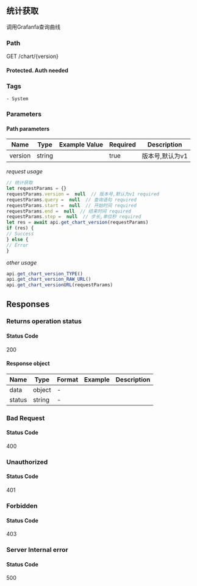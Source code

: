 ## 统计获取

调用Grafanfa查询曲线
### Path
GET /chart/{version}
#### Protected. Auth needed
### Tags
    - System
### Parameters


#### Path parameters

| Name | Type | Example Value | Required | Description |
| ---- | ---- | ------------- | -------- | ----------- |
| version | string |  |  true  | 版本号,默认为v1 |
*request usage*
```javascript
// 统计获取
let requestParams = {}
requestParams.version =  null  // 版本号,默认为v1 required
requestParams.query =  null  // 查询语句 required
requestParams.start =  null  // 开始时间 required
requestParams.end =  null  // 结束时间 required
requestParams.step =  null  // 步长,单位秒 required
let res = await api.get_chart_version(requestParams)
if (res) {
// Success
} else {
// Error
}
```
*other usage*
```javascript
api.get_chart_version_TYPE()
api.get_chart_version_RAW_URL()
api.get_chart_versionURL(requestParams)
```

## Responses
### Returns operation status

#### Status Code
200


#### Response object
| Name | Type | Format | Example | Description |
| ---- | ---- | ------ | ------- | ----------- |
| data | object |  -  |  |  |
| status | string |  -  |  |  |

### Bad Request

#### Status Code
400



### Unauthorized

#### Status Code
401



### Forbidden

#### Status Code
403



### Server Internal error

#### Status Code
500



